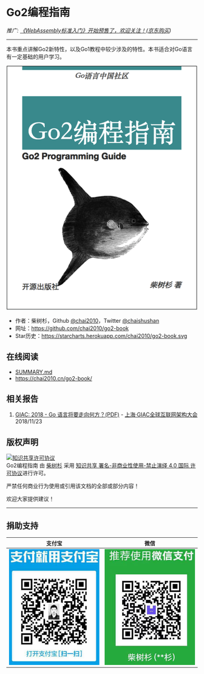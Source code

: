 # Go2编程指南

*推广: [《WebAssembly标准入门》开始预售了，欢迎关注！](https://github.com/chai2010/awesome-wasm-zh/blob/master/webassembly-primer.md)([京东购买](https://item.jd.com/12499372.html))*


----

本书重点讲解Go2新特性，以及Go1教程中较少涉及的特性。本书适合对Go语言有一定基础的用户学习。

![](cover.png)

- 作者：柴树杉，Github [@chai2010](https://github.com/chai2010)，Twitter [@chaishushan](https://twitter.com/chaishushan)
- 网址：https://github.com/chai2010/go2-book
- Star历史：https://starcharts.herokuapp.com/chai2010/go2-book.svg

## 在线阅读

- [SUMMARY.md](SUMMARY.md)
- https://chai2010.cn/go2-book/


## 相关报告

1. [GIAC: 2018 - Go 语言将要走向何方？(PDF)](https://chai2010.cn/static-public/talks/giac2018-go-talk.pdf) - [上海·GIAC全球互联网架构大会](http://2018.thegiac.com/detail.php?id=13467) 2018/11/23


## 版权声明

<a rel="license" href="http://creativecommons.org/licenses/by-nc-nd/4.0/"><img alt="知识共享许可协议" style="border-width:0" src="https://i.creativecommons.org/l/by-nc-nd/4.0/88x31.png" /></a><br /><span xmlns:dct="http://purl.org/dc/terms/" property="dct:title">Go2编程指南</span> 由 <a xmlns:cc="http://creativecommons.org/ns#" href="https://github.com/chai2010/go2-book" property="cc:attributionName" rel="cc:attributionURL">柴树杉</a> 采用 <a rel="license" href="http://creativecommons.org/licenses/by-nc-nd/4.0/">知识共享 署名-非商业性使用-禁止演绎 4.0 国际 许可协议</a>进行许可。

严禁任何商业行为使用或引用该文档的全部或部分内容！

欢迎大家提供建议！

----

## 捐助支持

| 支付宝 | 微信 |
|:-----:|:-----:|
|![alipay](images/donate-alipay-github-chai2010.jpg)|![weixin](images/donate-weixin-github-chai2010.jpg)|
